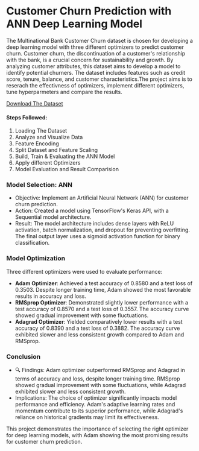 # Customer Churn Prediction with ANN Deep Learning Model

The Multinational Bank Customer Churn dataset is chosen for developing a deep learning model with three different optimizers to predict customer churn. Customer churn, the discontinuation of a customer's relationship with the bank, is a crucial concern for sustainability and growth. By analyzing customer attributes, this dataset aims to develop a model to identify potential churners. The dataset includes features such as credit score, tenure, balance, and customer characteristics.The project aims is to reserach the effectivness of optimizers, implement different optimizers, tune hyperparmeters and compare the results.

[Download The Dataset](https://github.com/dhvanisoni/Customer-Churn-Prediction-with-three-different-State-of-the-art-optimizers/blob/main/Customer_churn.csv)

#### Steps Followed:

1. Loading The Dataset
2. Analyze and Visualize Data
3. Feature Encoding
4. Split Dataset and Feature Scaling
5. Build, Train & Evaluating the ANN Model 
6. Apply different Optimizers
7. Model Evaluation and Result Comparision
   

### Model Selection: ANN
- Objective: Implement an Artificial Neural Network (ANN) for customer churn prediction.
- Action: Created a model using TensorFlow's Keras API, with a Sequential model architecture.
- Result: The model architecture includes dense layers with ReLU activation, batch normalization, and dropout for preventing overfitting. The final output layer uses a sigmoid activation function for binary classification.

### Model Optimization
Three different optimizers were used to evaluate performance:
- **Adam Optimizer**: Achieved a test accuracy of 0.8580 and a test loss of 0.3503. Despite longer training time, Adam showed the most favorable results in accuracy and loss.
- **RMSprop Optimizer**: Demonstrated slightly lower performance with a test accuracy of 0.8570 and a test loss of 0.3557. The accuracy curve showed gradual improvement with some fluctuations.
- **Adagrad Optimizer**: Yielded comparatively lower results with a test accuracy of 0.8390 and a test loss of 0.3882. The accuracy curve exhibited slower and less consistent growth compared to Adam and RMSprop.

### Conclusion
- 🔍 Findings: Adam optimizer outperformed RMSprop and Adagrad in terms of accuracy and loss, despite longer training time. RMSprop showed gradual improvement with some fluctuations, while Adagrad exhibited slower and less consistent growth.
- Implications: The choice of optimizer significantly impacts model performance and efficiency. Adam's adaptive learning rates and momentum contribute to its superior performance, while Adagrad's reliance on historical gradients may limit its effectiveness.
  
This project demonstrates the importance of selecting the right optimizer for deep learning models, with Adam showing the most promising results for customer churn prediction. 
